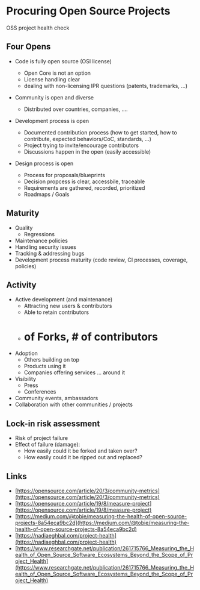 # Procuring Open Source Projects

OSS project health check

## Four Opens

* Code is fully open source (OSI license)
	* Open Core is not an option
	* License handling clear
	* dealing with non-licensing IPR questions (patents, trademarks, ...)
* Community is open and diverse
	* Distributed over countries, companies, ....

* Development process is open
	- Documented contribution process (how to get started, how to contribute,
  	  expected behaviors/CoC, standards, ...)
	- Project trying to invite/encourage contributors
	- Discussions happen in the open (easily accessible)
  
* Design process is open
	- Process for proposals/blueprints
	- Decision propcess is clear, accessbile, traceable
	- Requirements are gathered, recorded, prioritized
	- Roadmaps / Goals

## Maturity

* Quality
	- Regressions
* Maintenance policies
* Handling security issues
* Tracking & addressing bugs
* Development process maturity (code review, CI processes, coverage, policies)

## Activity

* Active development (and maintenance)
	- Attracting new users & contributors
	- Able to retain contributors
	- # of Forks, # of contributors
* Adoption
	- Others building on top
	- Products using it
	- Companies offering services ... around it
* Visibility
	- Press
	- Conferences
* Community events, ambassadors
* Collaboration with other communities / projects

## Lock-in risk assessment

* Risk of project failure
* Effect of failure (damage): 
	* How easily could it be forked and taken over?
	* How easily could it be ripped out and replaced?


## Links
* [https://opensource.com/article/20/3/community-metrics](https://opensource.com/article/20/3/community-metrics)
* [https://opensource.com/article/19/8/measure-project](https://opensource.com/article/19/8/measure-project)
* [https://medium.com/@tobie/measuring-the-health-of-open-source-projects-8a54eca9bc2d](https://medium.com/@tobie/measuring-the-health-of-open-source-projects-8a54eca9bc2d)
* [https://nadiaeghbal.com/project-health](https://nadiaeghbal.com/project-health)
* [https://www.researchgate.net/publication/261715766_Measuring_the_Health_of_Open_Source_Software_Ecosystems_Beyond_the_Scope_of_Project_Health](https://www.researchgate.net/publication/261715766_Measuring_the_Health_of_Open_Source_Software_Ecosystems_Beyond_the_Scope_of_Project_Health)

